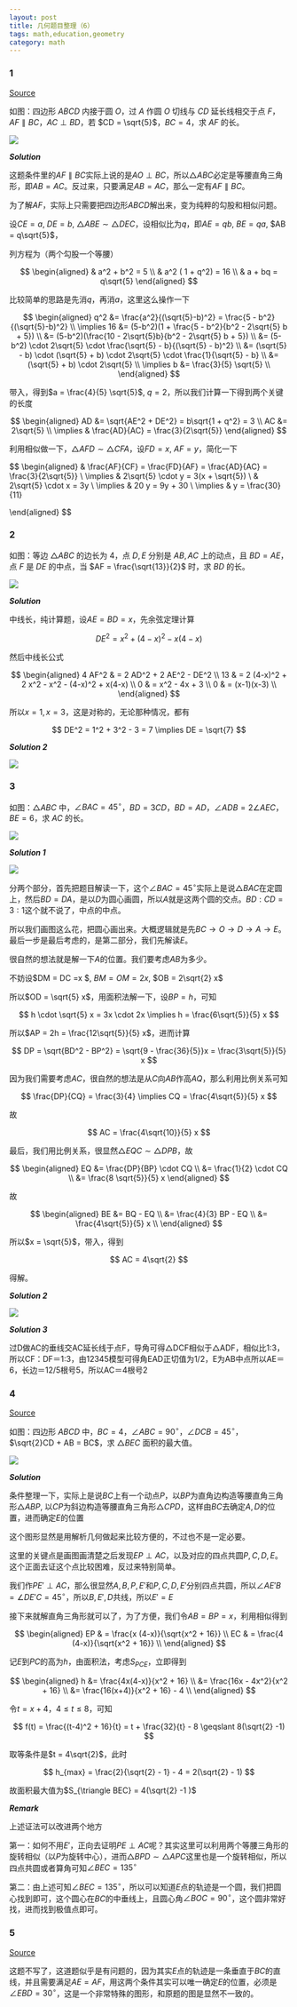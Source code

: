 ```yaml
---
layout: post 
title: 几何题目整理（6）
tags: math,education,geometry
category: math
---
```


### 1

[Source](https://www.bilibili.com/video/BV1L15EzvE1y/?spm_id_from=333.1387.upload.video_card.click&vd_source=2c3b1cf87d67c244536d57d4d5b68285)

如图：四边形 $ABCD$ 内接于圆 $O$，过 $A$ 作圆 $O$ 切线与 $CD$ 延长线相交于点 $F$，$AF \parallel BC$，$AC \perp BD$，若 $CD = \sqrt{5}$，$BC = 4$，求 $AF$ 的长。

![](https://crsando.github.io/images/2025-10-23/A-001.png)

***Solution***

这题条件里的$AF \parallel BC$实际上说的是$AO \perp BC$，所以$\triangle ABC$必定是等腰直角三角形，即$AB = AC$。反过来，只要满足$AB = AC$，那么一定有$AF \parallel BC$。

为了解$AF$，实际上只需要把四边形$ABCD$解出来，变为纯粹的勾股和相似问题。

设$CE = a$, $DE = b$, $\triangle ABE \sim \triangle DEC$，设相似比为$q$，即$AE = qb$, $BE = qa$, $AB = q\sqrt{5}$，

列方程为（两个勾股一个等腰）

$$
\begin{aligned}
    & a^2 + b^2 = 5 \\
    & a^2 ( 1 + q^2) = 16 \\
    & a + bq = q\sqrt{5}
\end{aligned}
$$

比较简单的思路是先消$q$，再消$a$，这里这么操作一下

$$
\begin{aligned}
    q^2 &= \frac{a^2}{(\sqrt{5}-b)^2} 
    = \frac{5 - b^2}{(\sqrt{5}-b)^2}  \\
    \implies 16 &= (5-b^2)(1 + \frac{5 - b^2}{b^2 - 2\sqrt{5} b + 5}) \\
    &= (5-b^2)(\frac{10 - 2\sqrt{5}b}{b^2 - 2\sqrt{5} b + 5}) \\
    &= (5-b^2) \cdot 2\sqrt{5} \cdot \frac{\sqrt{5} - b}{(\sqrt{5} - b)^2} \\
    &= (\sqrt{5} - b) \cdot (\sqrt{5} + b) \cdot 2\sqrt{5} \cdot \frac{1}{\sqrt{5} - b} \\
    &=  (\sqrt{5} + b) \cdot 2\sqrt{5} \\
    \implies b &= \frac{3}{5} \sqrt{5} \\
\end{aligned}
$$

带入，得到$a = \frac{4}{5} \sqrt{5}$, $q =2$，所以我们计算一下得到两个关键的长度

$$
\begin{aligned}
    AD &= \sqrt{AE^2 + DE^2} = b\sqrt{1 + q^2} = 3 \\
    AC &= 2\sqrt{5} \\
    \implies & \frac{AD}{AC} = \frac{3}{2\sqrt{5}}
\end{aligned}
$$

利用相似做一下，$\triangle AFD \sim \triangle CFA$，设$FD = x$, $AF = y$，简化一下

$$
\begin{aligned}
    & \frac{AF}{CF} = \frac{FD}{AF} = \frac{AD}{AC} = \frac{3}{2\sqrt{5}} \\
    \implies & 2\sqrt{5} \cdot y = 3(x + \sqrt{5}) \\
    & 2\sqrt{5} \cdot x = 3y \\
    \implies & 20 y = 9y + 30 \\
    \implies & y = \frac{30}{11}

\end{aligned}
$$

### 2

如图：等边 $\triangle ABC$ 的边长为 4，点 $D, E$ 分别是 $AB, AC$ 上的动点，且 $BD = AE$，点 $F$ 是 $DE$ 的中点，当 $AF = \frac{\sqrt{13}}{2}$ 时，求 $BD$ 的长。

![](https://crsando.github.io/images/2025-10-23/A-002.png)

***Solution***

中线长，纯计算题，设$AE = BD = x$，先余弦定理计算

$$
    DE^2 = x^2 + (4-x)^2 - x(4-x)
$$

然后中线长公式

$$
\begin{aligned}
    4 AF^2 & = 2 AD^2 + 2 AE^2 - DE^2  \\
    13 & = 2 (4-x)^2 + 2 x^2 - x^2 - (4-x)^2 + x(4-x)  \\
    0 & = x^2 - 4x + 3  \\
    0 & = (x-1)(x-3) \\
\end{aligned}
$$

所以$x= 1, x= 3$，这是对称的，无论那种情况，都有

$$
    DE^2 = 1^2 + 3^2 - 3 = 7 \implies DE = \sqrt{7}
$$

***Solution 2***

![](https://crsando.github.io/images/2025-10-23/A-002-Ans-2.png)

### 3

如图：$\triangle ABC$ 中，$\angle BAC = 45^\circ$，$BD = 3CD$，$BD = AD$，$\angle ADB = 2\angle AEC$，$BE = 6$，求 $AC$ 的长。

![](https://crsando.github.io/images/2025-10-23/A-003.png)

***Solution 1***

![](https://crsando.github.io/images/2025-10-23/A-003-Ans.png)

分两个部分，首先把题目解读一下，这个$\angle BAC =45^\circ$实际上是说$\triangle BAC$在定圆上，然后$BD = DA$，是以$D$为圆心画圆，所以$A$就是这两个圆的交点。$BD : CD = 3:1$这个就不说了，中点的中点。

所以我们画图这么花，把圆心画出来。大概逻辑就是先$BC \rightarrow O \rightarrow D \rightarrow A \rightarrow E$。最后一步是最后考虑的，是第二部分，我们先解读$E$。

很自然的想法就是解一下$A$的位置。我们要考虑$AB$为多少。

不妨设$DM = DC =x $, $BM = OM = 2x$, $OB = 2\sqrt{2} x$

所以$OD = \sqrt{5} x$，用面积法解一下，设$BP = h$，可知

$$
    h \cdot \sqrt{5} x = 3x \cdot 2x \implies h = \frac{6\sqrt{5}}{5} x
$$

所以$AP = 2h = \frac{12\sqrt{5}}{5} x$，进而计算

$$
    DP = \sqrt{BD^2 - BP^2} = \sqrt{9 - \frac{36}{5}}x = \frac{3\sqrt{5}}{5} x
$$

因为我们需要考虑$AC$，很自然的想法是从$C$向$AB$作高$AQ$，那么利用比例关系可知

$$
\frac{DP}{CQ} = \frac{3}{4} \implies CQ = \frac{4\sqrt{5}}{5} x
$$

故

$$
    AC = \frac{4\sqrt{10}}{5} x
$$

最后，我们用比例关系，很显然$\triangle EQC \sim \triangle DPB$，故

$$
\begin{aligned}
    EQ &= \frac{DP}{BP} \cdot CQ \\
        &= \frac{1}{2} \cdot CQ \\
        &= \frac{8 \sqrt{5}}{5} x
\end{aligned}
$$

故 

$$
\begin{aligned}
    BE &= BQ - EQ \\
        &= \frac{4}{3} BP - EQ \\
        &= \frac{4\sqrt{5}}{5} x \\
\end{aligned}
$$

所以$x = \sqrt{5}$，带入，得到

$$
    AC = 4\sqrt{2}
$$

得解。

***Solution 2***

![](https://crsando.github.io/images/2025-10-23/A-003-Ans-2.png)

***Solution 3***

过D做AC的垂线交AC延长线于点F，导角可得△DCF相似于△ADF，相似比1:3，所以CF：DF＝1:3，由12345模型可得角EAD正切值为1/2，E为AB中点所以AE＝6，长边＝12/5根号5，所以AC＝4根号2

### 4

[Source](https://www.bilibili.com/video/BV1nndDYoEPi/?spm_id_from=333.1387.upload.video_card.click&vd_source=2c3b1cf87d67c244536d57d4d5b68285)

如图：四边形 $ABCD$ 中，$BC = 4$，$\angle ABC = 90^\circ$，$\angle DCB = 45^\circ$， $\sqrt{2}CD + AB = BC$，求 $\triangle BEC$ 面积的最大值。

![](https://crsando.github.io/images/2025-10-23/A-004.png)

***Solution***

条件整理一下，实际上是说$BC$上有一个动点$P$，以$BP$为直角边构造等腰直角三角形$\triangle ABP$, 以$CP$为斜边构造等腰直角三角形$\triangle CPD$，这样由$BC$去确定$A, D$的位置，进而确定$E$的位置


这个图形显然是用解析几何做起来比较方便的，不过也不是一定必要。

这里的关键点是画图画清楚之后发现$EP \perp AC$，以及对应的四点共圆$P,C,D,E$。这个正面去证这个点比较困难，反过来特别简单。

我们作$PE' \perp AC$，那么很显然$A, B, P, E'$和$P, C, D, E'$分别四点共圆，所以$\angle AE'B = \angle DE' C = 45^\circ$，所以$B, E', D$共线，所以$E' = E$

接下来就解直角三角形就可以了，为了方便，我们令$AB = BP = x$，利用相似得到

$$
\begin{aligned}
    EP & = \frac{x (4-x)}{\sqrt{x^2 + 16}} \\
    EC & = \frac{4 (4-x)}{\sqrt{x^2 + 16}} \\
\end{aligned}
$$

记$E$到$PC$的高为$h$，由面积法，考虑$S_{PCE}$，立即得到

$$
\begin{aligned}
    h &= \frac{4x(4-x)}{x^2 + 16} \\
    &= \frac{16x - 4x^2}{x^2 + 16} \\
    &= \frac{16(x+4)}{x^2 + 16} - 4 \\
\end{aligned}
$$

令$t = x + 4$，$4 \leqslant t \leqslant 8$，可知

$$
    f(t) = \frac{(t-4)^2 + 16}{t} = t + \frac{32}{t} - 8 \geqslant 8(\sqrt{2} -1)
$$

取等条件是$t = 4\sqrt{2}$，此时

$$
    h_{max} = \frac{2}{\sqrt{2} - 1} - 4
    = 2(\sqrt{2} - 1)
$$

故面积最大值为$S_{\triangle BEC} = 4(\sqrt{2} -1 )$

***Remark***

上述证法可以改进两个地方

第一：如何不用$E'$，正向去证明$PE \perp AC$呢？其实这里可以利用两个等腰三角形的旋转相似（以$P$为旋转中心），进而$\triangle BPD \sim \triangle APC$这里也是一个旋转相似，所以四点共圆或者算角可知$\angle BEC = 135^\circ$

第二：由上述可知$\angle BEC = 135^\circ$，所以可以知道$E$点的轨迹是一个圆，我们把圆心找到即可，这个圆心在$BC$的中垂线上，且圆心角$\angle BOC = 90^\circ$，这个圆非常好找，进而找到极值点即可。

### 5

[Source](https://www.bilibili.com/video/BV1VPd3YKECs/?spm_id_from=333.1387.upload.video_card.click&vd_source=2c3b1cf87d67c244536d57d4d5b68285)

这题不写了，这道题似乎是有问题的，因为其实$E$点的轨迹是一条垂直于$BC$的直线，并且需要满足$AE = AF$，用这两个条件其实可以唯一确定$E$的位置，必须是$\angle EBD = 30^\circ$，这是一个非常特殊的图形，和原题的图是显然不一致的。